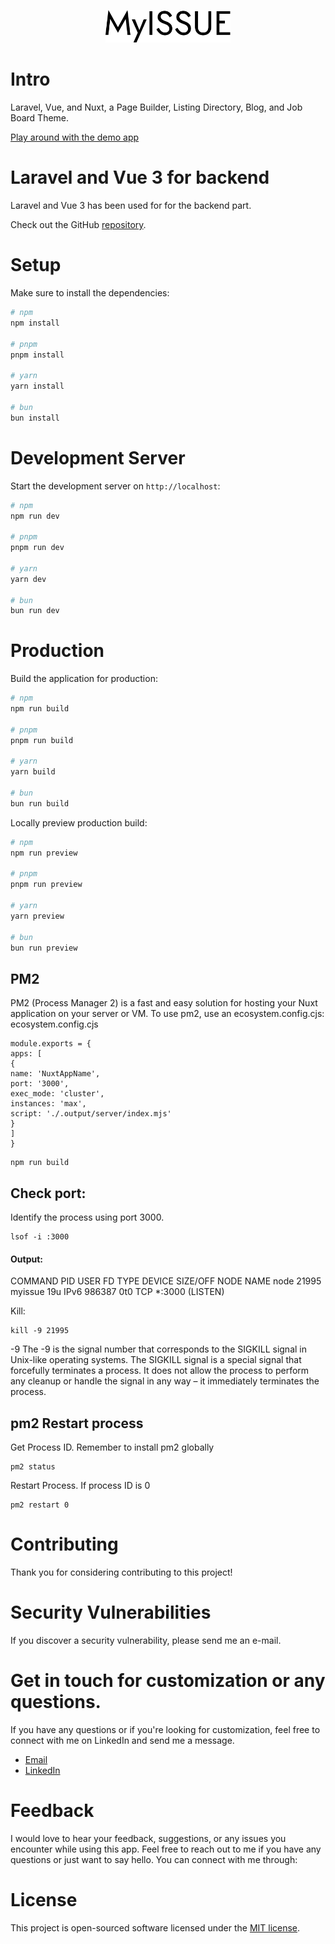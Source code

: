 <p align="center" dir="auto">
<img width="200" style="max-width: 100%;" src="public/images/logo/logo.svg" alt="Logo">
</p>

# Intro

Laravel, Vue, and Nuxt, a Page Builder, Listing Directory, Blog, and Job Board Theme.

[Play around with the demo app](https://www.myissue.io)

# Laravel and Vue 3 for backend

Laravel and Vue 3 has been used for for the backend part.

Check out the GitHub [repository](https://github.com/qaiswardag/laravel_vue_directory_and_job_board_theme).

# Setup

Make sure to install the dependencies:

```bash
# npm
npm install

# pnpm
pnpm install

# yarn
yarn install

# bun
bun install
```

# Development Server

Start the development server on `http://localhost`:

```bash
# npm
npm run dev

# pnpm
pnpm run dev

# yarn
yarn dev

# bun
bun run dev
```

# Production

Build the application for production:

```bash
# npm
npm run build

# pnpm
pnpm run build

# yarn
yarn build

# bun
bun run build
```

Locally preview production build:

```bash
# npm
npm run preview

# pnpm
pnpm run preview

# yarn
yarn preview

# bun
bun run preview
```

## PM2

PM2 (Process Manager 2) is a fast and easy solution for hosting your Nuxt application on your server or VM.
To use pm2, use an ecosystem.config.cjs:
ecosystem.config.cjs

```
module.exports = {
apps: [
{
name: 'NuxtAppName',
port: '3000',
exec_mode: 'cluster',
instances: 'max',
script: './.output/server/index.mjs'
}
]
}
```

```terminal
npm run build
```

## Check port:

Identify the process using port 3000.

```
lsof -i :3000
```

#### Output:

COMMAND PID USER FD TYPE DEVICE SIZE/OFF NODE NAME
node 21995 myissue 19u IPv6 986387 0t0 TCP \*:3000 (LISTEN)

Kill:

```
kill -9 21995
```

-9
The -9 is the signal number that corresponds to the SIGKILL signal in Unix-like operating systems.
The SIGKILL signal is a special signal that forcefully terminates a process.
It does not allow the process to perform any cleanup or
handle the signal in any way – it immediately terminates the process.

## pm2 Restart process

Get Process ID. Remember to install pm2 globally

```
pm2 status
```

Restart Process. If process ID is 0

```
pm2 restart 0
```

# Contributing

Thank you for considering contributing to this project!

# Security Vulnerabilities

If you discover a security vulnerability, please send me an e-mail.

# Get in touch for customization or any questions.

If you have any questions or if you're looking for customization, feel free to connect with me on LinkedIn and send me a message.

- [Email](mailto:qais.wardag@outlook.com)
- [LinkedIn](https://www.linkedin.com/in/qaiswardag)

# Feedback

I would love to hear your feedback, suggestions, or any issues you encounter while using this app. Feel free to reach out to me if you have any questions or just want to say hello. You can connect with me through:

# License

This project is open-sourced software licensed under the [MIT license](https://opensource.org/licenses/MIT).
